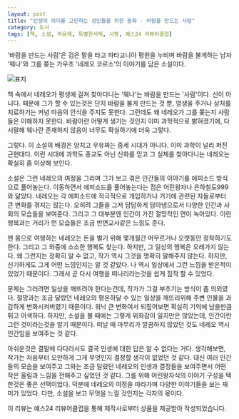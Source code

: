 ```yaml
---
layout: post
title: "인생의 의미를 고민하는 성인들을 위한 동화 - 바람을 만드는 사람"
category: 도서
tags: [책, 소설, 마윤제, 특별한서재, 서평, 예스24 리뷰어클럽]
---
```


'바람을 만드는 사람'은 검은 말을 타고 파타고니아 평원을 누비며 바람을 불게하는 남자 '웨나'와
그를 쫒는 가우초 '네레오 코르소'의 이야기를 담은 소설이다.

![표지](https://lh3.googleusercontent.com/-tUcrquso28s/WalsNEJhfqI/AAAAAAAAWtw/sATz75WoZy4v3zN3Y-_nAUdVWq3RMmjrwCE0YBhgL/s480/windmaker-book.jpg)

책 속에서 네레오가 평생에 걸쳐 찾아다니는 '웨나'는 바람을 만드는 '사람'이다.
신이 아니다.
때문에 그가 할 수 있는것은 단지 바람을 불게 만드는 것 뿐,
영생을 주거나 상처를 치료하기는 커녕
마음의 안식을 주지도 못한다.
그런데도 왜 네레오가 그를 쫒는지 사람들은 이해하지 못한다.
바람이란 어떻게 생기는 것인지 이미 과학적으로 밝혀졌기에,
다시말해 웨나란 존재하지 않음이 너무도 확실하기에 더욱 그렇다.

그렇다.
이 소설의 배경은 양치고 우유짜는 중세 시대가 아니다.
이미 과학이 널리 퍼진 근현대다.
이런 시대에 과학도 종교도 아닌 신화를 믿고
그 실체를 찾아다니는 네레오는 확실히 좀 이상해 보인다.

소설은 그런 네레오의 여정을 그리며
그가 보고 겪은 인간들의 이야기를 에피소드 방식으로 풀어놓는다.
이동하면서 에피소드를 풀어놓는다는 점은 어린왕자나 은하철도999와 닮았다.
네레오는 각 에피소드에 적극적으로 개입하거나
거기에 관련된 자들로부터 큰 변화를 겪지는 않는다.
오히려 그들을 그저 담담하게 담아냄으로서 다양한 인간과 사회의 모습들을 보여준다.
그리고 그 대부분엔 인간이 가진 절망적인 면이 녹아있다.
이런 행복과는 거리가 먼 모습들은 조금 반면교사같은 느낌도 준다.

맨 몸으로 여행하는 네레오는
돈을 벌기 위해 몇개월간 머무르거나 오랫동안 정착하기도 한다.
그리고 그 와중에 소소한 행복도 찾는다.
하지만, 그 일상의 행복은 오래가지 않는다.
왜 그런지는 정확히 알 수 없고,
작가 역시 그것을 명확히 말해주지 않는다.
하지만, 신기하게도 그게 어떤 느낌인지는 알 것 같았다.
나 역시 일상에서 그런 느낌을 받은적이 있었기 때문이다.
그래서 곧 다시 여행을 떠나리라는것을 쉽게 짐작 할 수 있었다.

문제는 그러려면 일상을 깨뜨려야 한다는건데,
작가가 그걸 부추기는 방식이 좀 의외였다.
절망과는 조금 달랐던 네레오의 평온하달 수 있는 일상을 깨뜨리위해
주변 인물을 과감하게 변화시켜버렸기 때문이다.
워낙 큰 변화여서 되짚어보면 확실히 기억에 남을만큼 튀고 어색하다.
하지만, 소설을 볼 때에는 그렇게 위화감이 일지만은 않았는데,
인간이란 그런 것이라는것을 알기 때문이다.
떠날 때 마무리가 깔끔하지 않았던 것도 네레오 역시 인간임을 보여주는 것 같다.

아쉬운것은 결말에 다다라서도 결국 인생에 대한 답은 알 수 없다는 거다.
생각해보면, 작가는 처음부터 오만하게 그게 무엇인지 결정할 생각이 없었던 것 같다.
대신 여러 인간들의 모습을 보여주고
그와는 조금 달랐던 네레오의 인생과 결정들을 보여주면서
어떤 작은 울림과 느낌을 전해주고 싶었던 것 같다.
그를 위해 어린왕자식의 이야기 구성을 택한것은 좋은 선택이었다.
덕분에 네레오의 여정을 따라가며 다양한 이야기들을 보는 재미가 있었다.
다만, 소설을 보고 무엇을 느낄 것인지는 각자의 몫이다.



<div class="im im-info">
이 리뷰는 예스24 리뷰어클럽을 통해 제작사로부터 상품을 제공받아 작성되었습니다.
</div>
